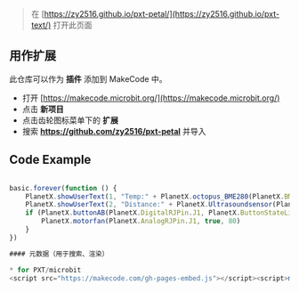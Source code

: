 
> 在 [https://zy2516.github.io/pxt-petal/](https://zy2516.github.io/pxt-text/) 打开此页面

## 用作扩展

此仓库可以作为 **插件** 添加到 MakeCode 中。

* 打开 [https://makecode.microbit.org/](https://makecode.microbit.org/)
* 点击 **新项目**
* 点击齿轮图标菜单下的 **扩展**
* 搜索 **https://github.com/zy2516/pxt-petal** 并导入

## Code Example
```JavaScript

basic.forever(function () {
    PlanetX.showUserText(1, "Temp:" + PlanetX.octopus_BME280(PlanetX.BME280_state.BME280_temperature_C))
    PlanetX.showUserText(2, "Distance:" + PlanetX.Ultrasoundsensor(PlanetX.DigitalRJPin.J1, PlanetX.Distance_Unit_List.Distance_Unit_cm))
    if (PlanetX.buttonAB(PlanetX.DigitalRJPin.J1, PlanetX.ButtonStateList.A)) {
        PlanetX.motorfan(PlanetX.AnalogRJPin.J1, true, 80)
    }
})

#### 元数据（用于搜索、渲染）

* for PXT/microbit
<script src="https://makecode.com/gh-pages-embed.js"></script><script>makeCodeRender("{{ site.makecode.home_url }}", "{{ site.github.owner_name }}/{{ site.github.repository_name }}");</script>
